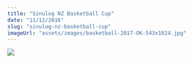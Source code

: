 ```yaml
---
title: "Sinulog NZ Basketball Cup"
date: "11/12/2016"
slug: "sinulog-nz-basketball-cup"
imageUrl: "assets/images/basketball-2017-OK-543x1024.jpg"
---
```


![](https://i0.wp.com/santonino-nz.org/wp-content/uploads/2016/12/basketball-2017-OK-543x1024.jpg?resize=543%2C1024)